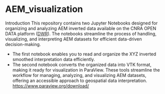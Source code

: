 # AEM_visualization
Introduction This repository contains two Jupyter Notebooks designed for organizing and analyzing AEM inverted data available on the CNRA OPEN DATA platform ([DWR](https://data.cnra.ca.gov/dataset/aem)). The notebooks streamline the process of handling, visualizing, and interpreting AEM datasets for efficient data-driven decision-making.
 * The first notebook enables you to read and organize the XYZ inverted smoothed interpretation data efficiently.
 *  The second notebook converts the organized data into VTK format, making it ready for visualization in ParaView.
These tools streamline the workflow for managing, analyzing, and visualizing AEM datasets, offering an accessible approach to geospatial data interpretation.
https://www.paraview.org/download/


